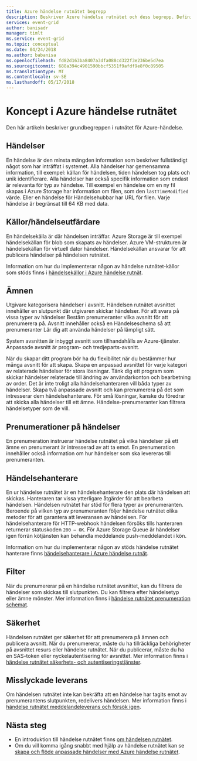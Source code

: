 ```yaml
---
title: Azure händelse rutnätet begrepp
description: Beskriver Azure händelse rutnätet och dess begrepp. Definierar flera viktiga komponenter av händelse rutnät.
services: event-grid
author: banisadr
manager: timlt
ms.service: event-grid
ms.topic: conceptual
ms.date: 04/24/2018
ms.author: babanisa
ms.openlocfilehash: fd82d163ba8407a3dfa088cd322f3e236be5d7ea
ms.sourcegitcommit: 688a394c4901590bbcf5351f9afdf9e8f0c89505
ms.translationtype: MT
ms.contentlocale: sv-SE
ms.lasthandoff: 05/17/2018
---
```

# <a name="concepts-in-azure-event-grid"></a>Koncept i Azure händelse rutnätet

Den här artikeln beskriver grundbegreppen i rutnätet för Azure-händelse.

## <a name="events"></a>Händelser

En händelse är den minsta mängden information som beskriver fullständigt något som har inträffat i systemet. Alla händelser har gemensamma information, till exempel: källan för händelsen, tiden händelsen tog plats och unik identifierare. Alla händelser har också specifik information som endast är relevanta för typ av händelse. Till exempel en händelse om en ny fil skapas i Azure Storage har information om filen, som den `lastTimeModified` värde. Eller en händelse för Händelsehubbar har URL för filen. Varje händelse är begränsat till 64 KB med data.

## <a name="event-sourcespublishers"></a>Källor/händelseutfärdare

En händelsekälla är där händelsen inträffar. Azure Storage är till exempel händelsekällan för blob som skapats av händelser. Azure VM-strukturen är händelsekällan för virtuell dator händelser. Händelsekällan ansvarar för att publicera händelser på händelsen rutnätet.

Information om hur du implementerar någon av händelse rutnätet-källor som stöds finns i [händelsekällor i Azure händelse rutnät](event-sources.md).

## <a name="topics"></a>Ämnen

Utgivare kategorisera händelser i avsnitt. Händelsen rutnätet avsnittet innehåller en slutpunkt där utgivaren skickar händelser. För att svara på vissa typer av händelser Bestäm prenumeranter vilka avsnitt för att prenumerera på. Avsnitt innehåller också en Händelseschema så att prenumeranter Lär dig att använda händelser på lämpligt sätt.

System avsnitten är inbyggt avsnitt som tillhandahålls av Azure-tjänster. Anpassade avsnitt är program- och tredjeparts-avsnitt.

När du skapar ditt program bör ha du flexibilitet när du bestämmer hur många avsnitt för att skapa. Skapa en anpassad avsnittet för varje kategori av relaterade händelser för stora lösningar. Tänk dig ett program som skickar händelser relaterade till ändring av användarkonton och bearbetning av order. Det är inte troligt alla händelsehanteraren vill båda typer av händelser. Skapa två anpassade avsnitt och kan prenumerera på det som intresserar dem händelsehanterare. För små lösningar, kanske du föredrar att skicka alla händelser till ett ämne. Händelse-prenumeranter kan filtrera händelsetyper som de vill.

## <a name="event-subscriptions"></a>Prenumerationer på händelser

En prenumeration instruerar händelse rutnätet på vilka händelser på ett ämne en prenumerant är intresserad av att ta emot. En prenumeration innehåller också information om hur händelser som ska levereras till prenumeranten.

## <a name="event-handlers"></a>Händelsehanterare

En ur händelse rutnätet är en händelsehanterare den plats där händelsen att skickas. Hanteraren tar vissa ytterligare åtgärder för att bearbeta händelsen. Händelsen rutnätet har stöd för flera typer av prenumeranten. Beroende på vilken typ av prenumeranten följer händelse rutnätet olika metoder för att garantera att leveransen av händelsen. För händelsehanterare för HTTP-webhook händelsen försöks tills hanteraren returnerar statuskoden `200 – OK`. För Azure Storage Queue är händelser igen förrän kötjänsten kan behandla meddelande push-meddelandet i kön.

Information om hur du implementerar någon av stöds händelse rutnätet hanterare finns [händelsehanterare i Azure händelse rutnät](event-handlers.md).

## <a name="filters"></a>Filter

När du prenumererar på en händelse rutnätet avsnittet, kan du filtrera de händelser som skickas till slutpunkten. Du kan filtrera efter händelsetyp eller ämne mönster. Mer information finns i [händelse rutnätet prenumeration schemat](subscription-creation-schema.md).

## <a name="security"></a>Säkerhet

Händelsen rutnätet ger säkerhet för att prenumerera på ämnen och publicera avsnitt. När du prenumererar, måste du ha tillräckliga behörigheter på avsnittet resurs eller händelse rutnätet. När du publicerar, måste du ha en SAS-token eller nyckelautentisering för avsnittet. Mer information finns i [händelse rutnätet säkerhets- och autentiseringstjänster](security-authentication.md).

## <a name="failed-delivery"></a>Misslyckade leverans

Om händelsen rutnätet inte kan bekräfta att en händelse har tagits emot av prenumerantens slutpunkten, redelivers händelsen. Mer information finns i [händelse rutnätet meddelandeleverans och försök igen](delivery-and-retry.md).

## <a name="next-steps"></a>Nästa steg

* En introduktion till händelse rutnätet finns [om händelsen rutnätet](overview.md).
* Om du vill komma igång snabbt med hjälp av händelse rutnätet kan se [skapa och flöde anpassade händelser med Azure händelse rutnätet](custom-event-quickstart.md).
